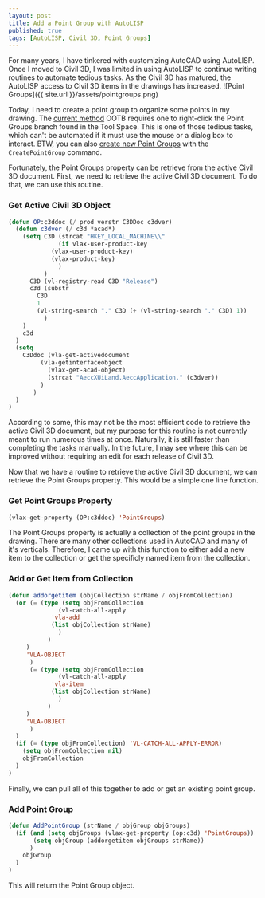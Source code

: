 ```yaml
---
layout: post
title: Add a Point Group with AutoLISP
published: true
tags: [AutoLISP, Civil 3D, Point Groups]
---
```

For many years, I have tinkered with customizing AutoCAD using AutoLISP.  Once I moved to Civil 3D, I was limited in using AutoLISP to continue writing routines to automate tedious tasks.  As the Civil 3D has matured, the AutoLISP access to Civil 3D items in the drawings has increased. ![Point Groups]({{ site.url }}/assets/pointgroups.png)

Today, I need to create a point group to organize some points in my drawing.  The [current method](https://forums.autodesk.com/t5/autocad-civil-3d-general/add-points-to-point-group/m-p/2025721#M50725) OOTB requires one to right-click the Point Groups branch found in the Tool Space.  This is one of those tedious tasks, which can't be automated if it must use the mouse or a dialog box to interact.  BTW, you can also [create new Point Groups](http://www.cadtutor.net/forum/showthread.php?68683-Add-cogo-points-to-point-group&p=470352&viewfull=1#post470352) with the `CreatePointGroup` command.

Fortunately, the Point Groups property can be retrieve from the active Civil 3D document.  First, we need to retrieve the active Civil 3D document.  To do that, we can use this routine.

### <a name="c3ddoc">Get Active Civil 3D Object</a>
```lisp
(defun OP:c3ddoc (/ prod verstr C3DDoc c3dver)
  (defun c3dver	(/ c3d *acad*)
    (setq C3D (strcat "HKEY_LOCAL_MACHINE\\"
		      (if vlax-user-product-key
			(vlax-user-product-key)
			(vlax-product-key)
		      )
	      )
	  C3D (vl-registry-read C3D "Release")
	  c3d (substr
		C3D
		1
		(vl-string-search "." C3D (+ (vl-string-search "." C3D) 1))
	      )
    )
    c3d
  )
  (setq
    C3Ddoc (vla-get-activedocument
	     (vla-getinterfaceobject
	       (vlax-get-acad-object)
	       (strcat "AeccXUiLand.AeccApplication." (c3dver))
	     )
	   )
  )
)
```

According to some, this may not be the most efficient code to retrieve the active Civil 3D document, but my purpose for this routine is not currently meant to run numerous times at once.  Naturally, it is still faster than completing the tasks manually.  In the future, I may see where this can be improved without requiring an edit for each release of Civil 3D.

Now that we have a routine to retrieve the active Civil 3D document, we can retrieve the Point Groups property.  This would be a simple one line function.

### <a name="pointgroups">Get Point Groups Property</a>

```lisp
(vlax-get-property (OP:c3ddoc) 'PointGroups)
```

The Point Groups property is actually a collection of the point groups in the drawing.  There are many other collections used in AutoCAD and many of it's verticals.  Therefore, I came up with this function to either add a new item to the collection or get the specificly named item from the collection.

### <a name="addorgetitem">Add or Get Item from Collection</a>

```lisp
(defun addorgetitem (objCollection strName / objFromCollection)
  (or (= (type (setq objFromCollection
		      (vl-catch-all-apply
			'vla-add
			(list objCollection strName)
		      )
	       )
	 )
	 'VLA-OBJECT
      )
      (= (type (setq objFromCollection
		      (vl-catch-all-apply
			'vla-item
			(list objCollection strName)
		      )
	       )
	 )
	 'VLA-OBJECT
      )
  )
  (if (= (type objFromCollection) 'VL-CATCH-ALL-APPLY-ERROR)
    (setq objFromCollection nil)
    objFromCollection
  )
)
```

Finally, we can pull all of this together to add or get an existing point group.

### <a name="addpointgroup">Add Point Group</a>

```lisp
(defun AddPointGroup (strName / objGroup objGroups)
  (if (and (setq objGroups (vlax-get-property (op:c3d) 'PointGroups))
	   (setq objGroup (addorgetitem objGroups strName))
      )
    objGroup
  )
)
```

This will return the Point Group object.
